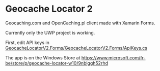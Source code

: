 # Geocache Locator 2
Geocaching.com and OpenCaching.pl client made with Xamarin Forms.

Currently only the UWP project is working.

First, edit API keys in [GeocacheLocatorV2.Forms/GeocacheLocatorV2.Forms/ApiKeys.cs
](GeocacheLocatorV2.Forms/GeocacheLocatorV2.Forms/ApiKeys.cs)

The app is on the Windows Store at https://www.microsoft.com/fr-be/store/p/geocache-locator-w10/9nblggh52rhd

